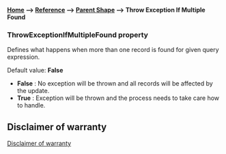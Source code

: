 __[Home](/) --> [Reference](/ref) -->  [Parent Shape](javascript:history.back()) --> Throw Exception If Multiple Found__

### ThrowExceptionIfMultipleFound property 

Defines what happens when more than one record is found for given query expression.

Default value: **False**
- **False** : No exception will be thrown and all records will be affected by the update. 
- **True** : Exception will be thrown and the process needs to take care how to handle.


## Disclaimer of warranty

[Disclaimer of warranty](../../guides/common/DisclaimerOfWarranty.md)